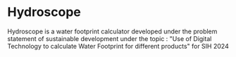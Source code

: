 # Hydroscope
Hydroscope is a water footprint calculator developed under the problem statement of sustainable development under the topic : "Use of Digital Technology to calculate Water Footprint for different products" for SIH 2024
